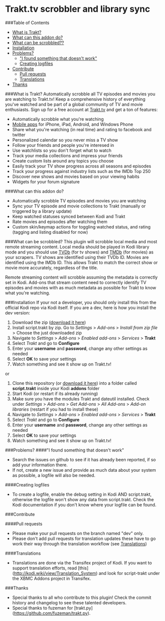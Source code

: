 Trakt.tv scrobbler and library sync
==============================================

###Table of Contents
* [What is Trakt?](#what-is-trakt)
* [What can this addon do?](#what-can-this-addon-do)
* [What can be scrobbled??](#what-can-be-scrobbled)
* [Installation](#installation)
* [Problems?](#problems)
  * ["I found something that doesn't work"](#i-found-something-that-doesnt-work)
  * [Creating logfiles](#creating-logfiles)
* [Contribute](#contribute)
  * [Pull requests](#pull-requests)
  * [Translations](#translations)
* [Thanks](#thanks)

###What is Trakt?
Automatically scrobble all TV episodes and movies you are watching to Trakt.tv! Keep a comprehensive history of everything you've watched and be part of a global community of TV and movie enthusiasts. Sign up for a free account at [Trakt.tv](http://trakt.tv) and get a ton of features:

* Automatically scrobble what you're watching
* [Mobile apps](http://trakt.tv/downloads) for iPhone, iPad, Android, and Windows Phone
* Share what you're watching (in real time) and rating to facebook and twitter
* Personalized calendar so you never miss a TV show
* Follow your friends and people you're interesed in
* Use watchlists so you don't forget what to watch
* Track your media collections and impress your friends
* Create custom lists around any topics you choose
* Easily track your TV show progress across all seasons and episodes
* Track your progress against industry lists such as the IMDb Top 250
* Discover new shows and movies based on your viewing habits
* Widgets for your forum signature

###What can this addon do?
* Automatically scrobble TV episodes and movies you are watching 
* Sync your TV episode and movie collections to Trakt (manually or triggered by a library update)
* Keep watched statuses synced between Kodi and Trakt
* Rate movies and episodes after watching them
* Custom skin/keymap actions for toggling watched status, and rating (tagging and listing disabled for now)

###What can be scrobbled?
This plugin will scrobble local media and most remote streaming content. Local media should be played in Kodi library mode and you should use [TVDb](http://thetvdb.com/) (for tv shows) and [TMDb](http://themoviedb.org) (for movies) as your scrapers. TV shows are identified using their TVDb ID. Movies are identified using the IMDb ID. This allows Trakt to match the correct show or movie more accurately, regardless of the title.

Remote streaming content will scrobble assuming the metadata is correctly set in Kodi. Add-ons that stream content need to correctly identify TV episodes and movies with as much metadata as possible for Trakt to know what you're watching.

###Installation
If your not a developer, you should only install this from the official Kodi repo via Kodi itself. If you are a dev, here is how you install the dev version:

1. Download the zip ([download it here](../../zipball/master))
2. Install script.trakt by zip. Go to *Settings* > *Add-ons* > *Install from zip file* > Choose the just downloaded zip
3. Navigate to *Settings* > *Add-ons* > *Enabled add-ons* > *Services* > **Trakt**
4. Select *Trakt* and go to **Configure**
5. Enter your **username** and **password**, change any other settings as needed
6. Select **OK** to save your settings
7. Watch something and see it show up on Trakt.tv!

or

1. Clone this repository (or [download it here](../../zipball/master)) into a folder called **script.trakt** inside your Kodi **addons** folder
2. Start Kodi (or restart if its already running)
3. Make sure you have the modules Trakt and dateutil installed. Check under *Settings* > *Add-ons* > *Get Add-ons* > *All Add-ons* > *Add-on libraries* (restart if you had to install these)
4. Navigate to *Settings* > *Add-ons* > *Enabled add-ons* > *Services* > **Trakt**
5. Select *Trakt* and go to **Configure**
6. Enter your **username** and **password**, change any other settings as needed
7. Select **OK** to save your settings
8. Watch something and see it show up on Trakt.tv!

###Problems?
####"I found something that doesn't work"
* Search the issues on github to see if it has already been reported, if so add your information there.
* If not, create a new issue and provide as much data about your system as possible, a logfile will also be needed.

####Creating logfiles
* To create a logfile, enable the debug setting in Kodi AND script.trakt, otherwise the logfile won't show any data from script.trakt. Check the Kodi documentation if you don't know where your logfile can be found.

###Contribute

####Pull requests
* Please make your pull requests on the branch named "dev" only. 
* Please don't add pull requests for translation updates these have to go work their way through the translation workflow (see [Translations](#translations))

####Translations
* Translations are done via the Transifex project of Kodi. If you want to support translation efforts, read [this] (http://kodi.wiki/view/Translation_System) and look for script-trakt under the XBMC Addons project in Transifex.

###Thanks
* Special thanks to all who contribute to this plugin! Check the commit history and changelog to see these talented developers.
* Special thanks to fuzeman for [trakt.py] (https://github.com/fuzeman/trakt.py).
